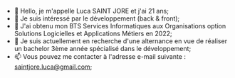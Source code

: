 - 👋 Hello, je m'appelle Luca SAINT JORE et j'ai 21 ans;
- 👀 Je suis intéressé par le développement (back & front);
- 🌱 J'ai obtenu mon BTS Services Informatiques aux Organisations option Solutions Logicielles et Applications Métiers en 2022;
- 💞️ Je suis actuellement en recherche d'une alternance en vue de réaliser un bachelor 3ème année spécialisé dans le développement;
- 📫 Vous pouvez me contacter à l'adresse e-mail suivante : saintjore.luca@gmail.com;

<!---
Luca-SJ/Luca-SJ is a ✨ special ✨ repository because its `README.md` (this file) appears on your GitHub profile.
You can click the Preview link to take a look at your changes.
--->
